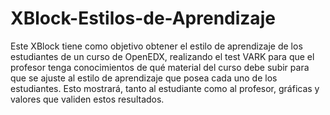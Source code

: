 # XBlock-Estilos-de-Aprendizaje

Este XBlock tiene como objetivo obtener el estilo de aprendizaje de los estudiantes de un curso de OpenEDX, realizando el test VARK para que el profesor tenga conocimientos de qué material del curso debe subir para que se ajuste al estilo de aprendizaje que posea cada uno de los estudiantes. Esto mostrará, tanto al estudiante como al profesor, gráficas y valores que validen estos resultados.

